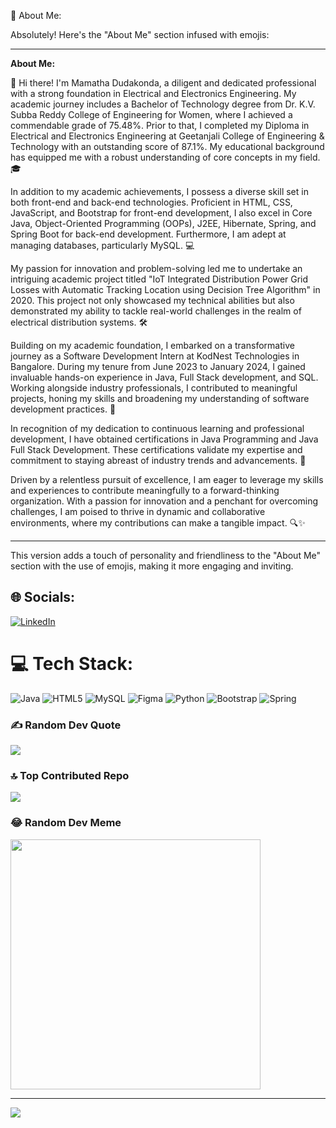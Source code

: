 
💫 About Me:

Absolutely! Here's the "About Me" section infused with emojis:

---

**About Me:**

👋 Hi there! I'm Mamatha Dudakonda, a diligent and dedicated professional with a strong foundation in Electrical and Electronics Engineering. My academic journey includes a Bachelor of Technology degree from Dr. K.V. Subba Reddy College of Engineering for Women, where I achieved a commendable grade of 75.48%. Prior to that, I completed my Diploma in Electrical and Electronics Engineering at Geetanjali College of Engineering & Technology with an outstanding score of 87.1%. My educational background has equipped me with a robust understanding of core concepts in my field. 🎓

In addition to my academic achievements, I possess a diverse skill set in both front-end and back-end technologies. Proficient in HTML, CSS, JavaScript, and Bootstrap for front-end development, I also excel in Core Java, Object-Oriented Programming (OOPs), J2EE, Hibernate, Spring, and Spring Boot for back-end development. Furthermore, I am adept at managing databases, particularly MySQL. 💻

My passion for innovation and problem-solving led me to undertake an intriguing academic project titled "IoT Integrated Distribution Power Grid Losses with Automatic Tracking Location using Decision Tree Algorithm" in 2020. This project not only showcased my technical abilities but also demonstrated my ability to tackle real-world challenges in the realm of electrical distribution systems. 🛠️

Building on my academic foundation, I embarked on a transformative journey as a Software Development Intern at KodNest Technologies in Bangalore. During my tenure from June 2023 to January 2024, I gained invaluable hands-on experience in Java, Full Stack development, and SQL. Working alongside industry professionals, I contributed to meaningful projects, honing my skills and broadening my understanding of software development practices. 💼

In recognition of my dedication to continuous learning and professional development, I have obtained certifications in Java Programming and Java Full Stack Development. These certifications validate my expertise and commitment to staying abreast of industry trends and advancements. 🏅

Driven by a relentless pursuit of excellence, I am eager to leverage my skills and experiences to contribute meaningfully to a forward-thinking organization. With a passion for innovation and a penchant for overcoming challenges, I am poised to thrive in dynamic and collaborative environments, where my contributions can make a tangible impact. 🔍✨

---

This version adds a touch of personality and friendliness to the "About Me" section with the use of emojis, making it more engaging and inviting.

## 🌐 Socials:
[![LinkedIn](https://img.shields.io/badge/LinkedIn-%230077B5.svg?logo=linkedin&logoColor=whit)]( https://www.linkedin.com/in/mamatha-d-359b4b24a/)
# 💻 Tech Stack:
![Java](https://img.shields.io/badge/java-%23ED8B00.svg?style=for-the-badge&logo=openjdk&logoColor=white) ![HTML5](https://img.shields.io/badge/html5-%23E34F26.svg?style=for-the-badge&logo=html5&logoColor=white) ![MySQL](https://img.shields.io/badge/mysql-%2300000f.svg?style=for-the-badge&logo=mysql&logoColor=white) ![Figma](https://img.shields.io/badge/figma-%23F24E1E.svg?style=for-the-badge&logo=figma&logoColor=white) ![Python](https://img.shields.io/badge/python-3670A0?style=for-the-badge&logo=python&logoColor=ffdd54) ![Bootstrap](https://img.shields.io/badge/bootstrap-%238511FA.svg?style=for-the-badge&logo=bootstrap&logoColor=white) ![Spring](https://img.shields.io/badge/spring-%236DB33F.svg?style=for-the-badge&logo=spring&logoColor=white)

### ✍️ Random Dev Quote
![](https://quotes-github-readme.vercel.app/api?type=vetical&theme=radical)

### 🔝 Top Contributed Repo
![](https://github-contributor-stats.vercel.app/api?username=kaifk2&limit=5&theme=dark&combine_all_yearly_contributions=true)

### 😂 Random Dev Meme
<img src='https://randommeme-five.vercel.app/' style="height: 400px;"/>

---
[![](https://visitcount.itsvg.in/api?id=kaifk2&icon=0&color=0)](https://visitcount.itsvg.in)

<!-- Proudly created with GPRM ( https://gprm.itsvg.in ) -->

